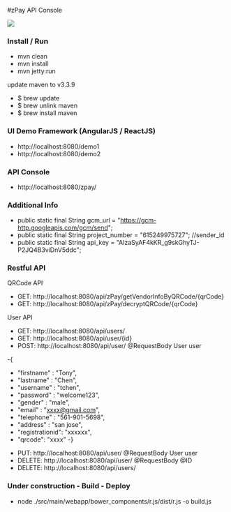 
#zPay API Console

<img src="http://maggie.clientsbox.com/img/zpay.png">

### Install / Run

* mvn clean
* mvn install
* mvn jetty:run


update maven to v3.3.9
 
* $ brew update
* $ brew unlink maven
* $ brew install maven


### UI Demo Framework (AngularJS / ReactJS)
* http://localhost:8080/demo1
* http://localhost:8080/demo2


### API Console
* http://localhost:8080/zpay/


### Additional Info 
    
* public static final String gcm_url = "https://gcm-http.googleapis.com/gcm/send";
* public static final String project_number = "615249975727";  //sender_id
* public static final String api_key = "AIzaSyAF4kKR_g9skGhyTJ-P2JQ4B3viDnV5ddc";

### Restful API 

QRCode API
* GET: http://localhost:8080/api/zPay/getVendorInfoByQRCode/{qrCode}
* GET: http://localhost:8080/api/zPay/decryptQRCode/{qrCode}


User API
* GET:    http://localhost:8080/api/users/
* GET:    http://localhost:8080/api/user/{id}
* POST:   http://localhost:8080/api/user/   @RequestBody User user


-{
-    "firstname" : "Tony",
-    "lastname" : "Chen",
-    "username" : "tchen",
-    "password" : "welcome123",
-    "gender" : "male",
-    "email" : "xxxx@gmail.com",
-    "telephone" : "561-901-5698",
-    "address" : "san jose",
-    "registrationid": "xxxxxx",
-    "qrcode": "xxxx"
-}


* PUT:    http://localhost:8080/api/user/   @RequestBody User user
* DELETE: http://localhost:8080/api/user/   @RequestBody @ID
* DELETE: http://localhost:8080/api/users/


### Under construction - Build - Deploy
* node ./src/main/webapp/bower_components/r.js/dist/r.js -o build.js
